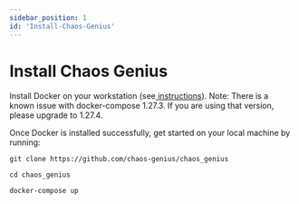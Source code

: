 ```yaml
---
sidebar_position: 1
id: 'Install-Chaos-Genius'
---
```

# Install Chaos Genius

Install Docker on your workstation (see[  instructions](https://www.docker.com/products/docker-desktop)). Note: There is a known issue with docker-compose 1.27.3. If you are using that version, please upgrade to 1.27.4.

Once Docker is installed successfully, get started on your local machine by running:

```
git clone https://github.com/chaos-genius/chaos_genius

cd chaos_genius

docker-compose up
```

